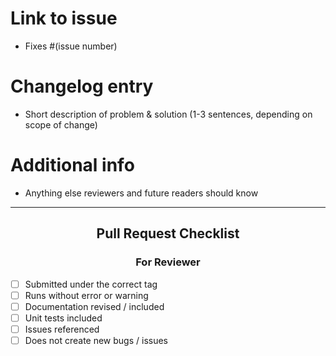 <!-- Please read the contributing guidelines before submitting: https://codeforphilly.github.io/chime/CONTRIBUTING.html -->

<!--
- If this PR affects devops or model, start your PR title with `[DevOps]` or `[Model]`
- Update the user or developer documentation, if affected.
-->

# Link to issue

- Fixes #(issue number)

# Changelog entry

- Short description of problem & solution (1-3 sentences, depending on scope of change)

# Additional info

- Anything else reviewers and future readers should know

---

## <center>Pull Request Checklist</center>

### <center>For Reviewer</center>

- [ ] Submitted under the correct tag
- [ ] Runs without error or warning
- [ ] Documentation  revised / included
- [ ] Unit tests included
- [ ] Issues referenced
- [ ] Does not create new bugs / issues
